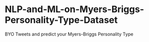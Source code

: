 # NLP-and-ML-on-Myers-Briggs-Personality-Type-Dataset
BYO Tweets and predict your Myers-Briggs Personality Type
